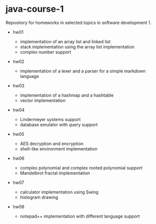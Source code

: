 # java-course-1
Repository for homeworks in selected topics in software development 1.

- hw01
   - implementation of an array list and linked list
   - stack implementation using the array list implementation
   - complex number support

- hw02
   - implementation of a lexer and a parser for a simple markdown language

- hw03
   - implementation of a hashmap and a hashtable
   - vector implementation

- hw04
   - Lindermeyer systems support
   - database emulator with query support

- hw05
   - AES decryption and encryption
   - shell-like environment implementation

- hw06
   - complex polynomial and complex rooted polynomial support 
   - Mandelbrot fractal implementation

- hw07
   - calculator implementation using Swing
   - histogram drawing
 
- hw08
   - notepad++ implementation with different language support




